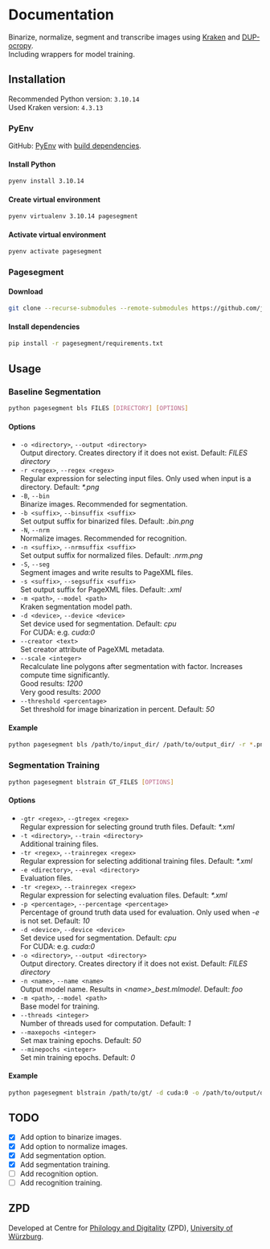 # Documentation
Binarize, normalize, segment and transcribe images using [Kraken](https://github.com/mittagessen/kraken)
and [DUP-ocropy](https://github.com/ocropus-archive/DUP-ocropy). <br>
Including wrappers for model training.

## Installation
Recommended Python version: `3.10.14` <br>
Used Kraken version: `4.3.13`

### PyEnv
GitHub: [PyEnv](https://github.com/pyenv/pyenv) with [build dependencies](https://github.com/pyenv/pyenv/wiki#suggested-build-environment).
#### Install Python
```bash
pyenv install 3.10.14
```
#### Create virtual environment
```bash
pyenv virtualenv 3.10.14 pagesegment
```

#### Activate virtual environment
```bash
pyenv activate pagesegment
```

### Pagesegment
#### Download
```bash
git clone --recurse-submodules --remote-submodules https://github.com/jahtz/pagesegment.git
```

#### Install dependencies
```bash
pip install -r pagesegment/requirements.txt
```

## Usage
### Baseline Segmentation
```bash
python pagesegment bls FILES [DIRECTORY] [OPTIONS]
```
#### Options
- `-o <directory>`, `--output <directory>` <br>
Output directory. Creates directory if it does not exist.  Default: _FILES directory_
- `-r <regex>`, `--regex <regex>` <br>
Regular expression for selecting input files. Only used when input is a directory. Default: _*.png_
- `-B`, `--bin` <br>
Binarize images. Recommended for segmentation.
- `-b <suffix>`, `--binsuffix <suffix>` <br>
Set output suffix for binarized files. Default: _.bin.png_
- `-N`, `--nrm` <br>
Normalize images. Recommended for recognition.
- `-n <suffix>`, `--nrmsuffix <suffix>` <br>
Set output suffix for normalized files. Default: _.nrm.png_
- `-S`, `--seg` <br>
Segment images and write results to PageXML files.
- `-s <suffix>`, `--segsuffix <suffix>` <br>
Set output suffix for PageXML files. Default: _.xml_
- `-m <path>`, `--model <path>` <br>
Kraken segmentation model path.
- `-d <device>`, `--device <device>` <br>
Set device used for segmentation. Default: _cpu_ <br>
For CUDA: e.g. _cuda:0_
- `--creator <text>` <br>
Set creator attribute of PageXML metadata.
- `--scale <integer>` <br>
Recalculate line polygons after segmentation with factor. Increases compute time significantly. <br>
Good results: _1200_ <br>
Very good results: _2000_
- `--threshold <percentage>` <br>
 Set threshold for image binarization in percent. Default: _50_

#### Example
```bash
python pagesegment bls /path/to/input_dir/ /path/to/output_dir/ -r *.png -BNS --scale 2000 --model /path/to/model.mlmodel
```

### Segmentation Training
```bash
python pagesegment blstrain GT_FILES [OPTIONS]
```
#### Options
- `-gtr <regex>`, `--gtregex <regex>` <br>
Regular expression for selecting ground truth files. Default: _*.xml_
- `-t <directory>`, `--train <directory>` <br>
Additional training files.
- `-tr <regex>`, `--trainregex <regex>` <br>
Regular expression for selecting additional training files. Default: _*.xml_
- `-e <directory>`, `--eval <directory>` <br>
Evaluation files.
- `-tr <regex>`, `--trainregex <regex>` <br>
Regular expression for selecting evaluation files. Default: _*.xml_
- `-p <percentage>`, `--percentage <percentage>` <br>
Percentage of ground truth data used for evaluation. Only used when _-e_ is not set. Default: _10_
- `-d <device>`, `--device <device>` <br>
Set device used for segmentation. Default: _cpu_ <br>
For CUDA: e.g. _cuda:0_
- `-o <directory>`, `--output <directory>` <br>
Output directory. Creates directory if it does not exist.  Default: _FILES directory_
- `-n <name>`, `--name <name>` <br>
Output model name. Results in _\<name\>\_best.mlmodel_. Default: _foo_
- `-m <path>`, `--model <path>` <br>
Base model for training.
- `--threads <integer>` <br>
Number of threads used for computation. Default: _1_
- `--maxepochs <integer>` <br>
Set max training epochs. Default: _50_
- `--minepochs <integer>` <br>
Set min training epochs. Default: _0_ 

#### Example
```bash
python pagesegment blstrain /path/to/gt/ -d cuda:0 -o /path/to/output/directory/ -n col1 --model /path/to/basemodel.mlmodel
```

## TODO
- [x] Add option to binarize images.
- [x] Add option to normalize images.
- [x] Add segmentation option.
- [x] Add segmentation training.
- [ ] Add recognition option.
- [ ] Add recognition training.

## ZPD
Developed at Centre for [Philology and Digitality](https://www.uni-wuerzburg.de/en/zpd/) (ZPD), [University of Würzburg](https://www.uni-wuerzburg.de/en/).
